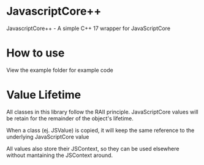 # JavascriptCore++
JavascriptCore++ - A simple C++ 17 wrapper for JavaScriptCore

# How to use

View the example folder for example code

# Value Lifetime

All classes in this library follow the RAII principle. JavaScriptCore values will be retain for the remainder of the object's lifetime.

When a class (ej. JSValue) is copied, it will keep the same reference to the underlying JavaScriptCore value

All values also store their JSContext, so they can be used elsewhere without mantaining the JSContext around.
